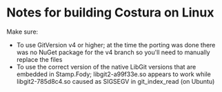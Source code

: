 # Notes for building Costura on Linux

Make sure:
* To use GitVersion v4 or higher; at the time the porting was done there was no NuGet package for the v4 branch so you'll need to manually replace the files
* To use the correct version of the native LibGit versions that are embedded in Stamp.Fody; libgit2-a99f33e.so appears to work while libgit2-785d8c4.so caused as SIGSEGV in git_index_read (on Ubuntu)
